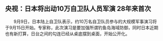 ## 央视：日本将出动10万自卫队人员军演 28年来首次
　　9月9日，日本陆上自卫队表示，约10万名自卫队员参与的大规模军事演习将于9月15日开始。专家称，此次演习是要加强所谓钓鱼岛海域防御，同时日本近期也有新打算，日台之间的勾连已经从桌底摆到桌面，开始公开化。

